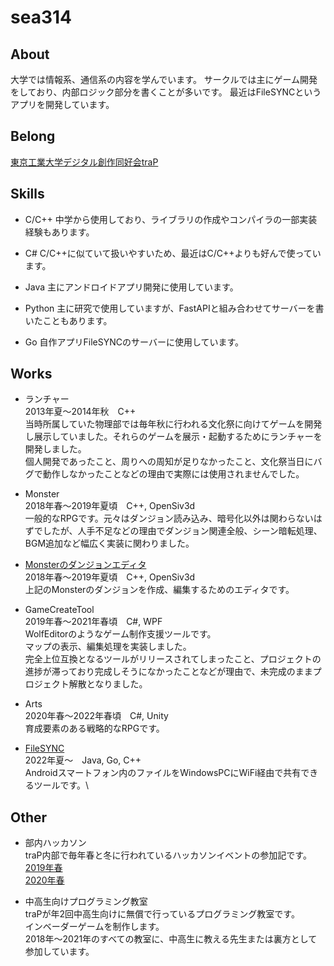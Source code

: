 # sea314

## About
大学では情報系、通信系の内容を学んでいます。
サークルでは主にゲーム開発をしており、内部ロジック部分を書くことが多いです。
最近はFileSYNCというアプリを開発しています。

## Belong
[東京工業大学デジタル創作同好会traP](https://trap.jp/)

## Skills
- C/C++
中学から使用しており、ライブラリの作成やコンパイラの一部実装経験もあります。

- C#
C/C++に似ていて扱いやすいため、最近はC/C++よりも好んで使っています。

- Java
主にアンドロイドアプリ開発に使用しています。

- Python
主に研究で使用していますが、FastAPIと組み合わせてサーバーを書いたこともあります。

- Go
自作アプリFileSYNCのサーバーに使用しています。

## Works
- ランチャー\
2013年夏～2014年秋　C++\
当時所属していた物理部では毎年秋に行われる文化祭に向けてゲームを開発し展示していました。それらのゲームを展示・起動するためにランチャーを開発しました。\
個人開発であったこと、周りへの周知が足りなかったこと、文化祭当日にバグで動作しなかったことなどの理由で実際には使用されませんでした。

- Monster\
2018年春～2019年夏頃　C++, OpenSiv3d\
一般的なRPGです。元々はダンジョン読み込み、暗号化以外は関わらないはずでしたが、人手不足などの理由でダンジョン関連全般、シーン暗転処理、BGM追加など幅広く実装に関わりました。

- [Monsterのダンジョンエディタ](https://trap.jp/post/700/)\
2018年春～2019年夏頃　C++, OpenSiv3d\
上記のMonsterのダンジョンを作成、編集するためのエディタです。

- GameCreateTool\
2019年春～2021年春頃　C#, WPF\
WolfEditorのようなゲーム制作支援ツールです。\
マップの表示、編集処理を実装しました。\
完全上位互換となるツールがリリースされてしまったこと、プロジェクトの進捗が滞っており完成しそうになかったことなどが理由で、未完成のままプロジェクト解散となりました。

- Arts\
2020年春～2022年春頃　C#, Unity\
育成要素のある戦略的なRPGです。

- [FileSYNC](https://github.com/sea314/AndroidFileSYNC)\
2022年夏～　Java, Go, C++\
Androidスマートフォン内のファイルをWindowsPCにWiFi経由で共有できるツールです。\

## Other
- 部内ハッカソン\
traP内部で毎年春と冬に行われているハッカソンイベントの参加記です。\
[2019年春](https://trap.jp/post/721/)\
[2020年春](https://trap.jp/post/1103/)

- 中高生向けプログラミング教室\
traPが年2回中高生向けに無償で行っているプログラミング教室です。\
インベーダーゲームを制作します。\
2018年～2021年のすべての教室に、中高生に教える先生または裏方として参加しています。
